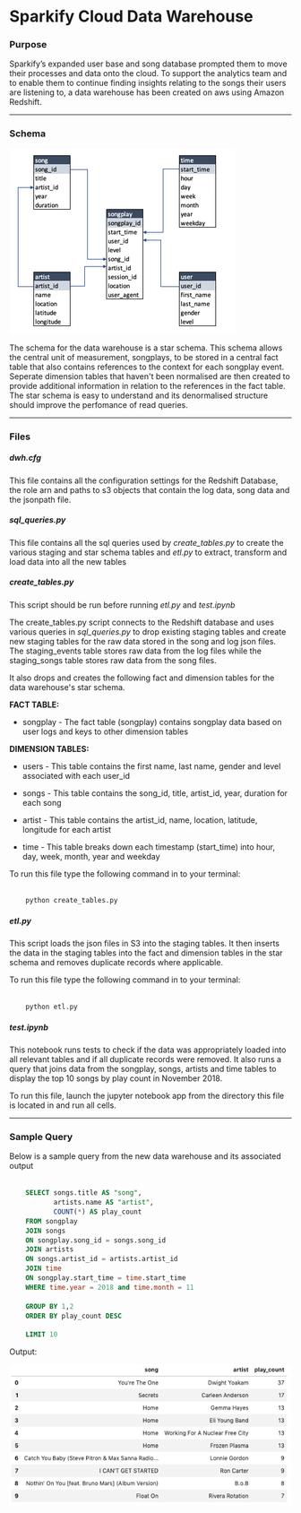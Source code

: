 # Sparkify Cloud Data Warehouse

### Purpose

Sparkify’s expanded user base and song database prompted them to move their processes and data onto the cloud. To support the analytics team and to enable them to continue finding insights relating to the songs their users are listening to, a data warehouse has been created on aws using Amazon Redshift.

---
### Schema

![Star Schema](/star_schema.png)

The schema for the data warehouse is a star schema. This schema allows the central unit of measurement, songplays, to be stored in a central fact table that also contains references to the context for each songplay event. Seperate dimension tables that haven't been normalised are then created to provide additional information in relation to the references in the fact table. The star schema is easy to understand and its denormalised structure should improve the perfomance of read queries.

---

### Files

##### *dwh.cfg*

This file contains all the configuration settings for the Redshift Database, the role arn and paths to s3 objects that contain the log data, song data and the jsonpath file.

##### *sql_queries.py*

This file contains all the sql queries used by *create_tables.py* to create the various staging and star schema tables and *etl.py* to extract, transform and load data into all the new tables

##### *create_tables.py*

This script should be run before running *etl.py* and *test.ipynb*

The create_tables.py script connects to the Redshift database and uses various queries in *sql_queries.py* to drop existing staging tables and create new staging tables for the raw data stored in the song and log json files. The staging_events table stores raw data from the log files while the staging_songs table stores raw data from the song files.

It also drops and creates the following fact and dimension tables for the data warehouse's star schema.

**FACT TABLE:**

* songplay - The fact table (songplay) contains songplay data based on user logs and keys to other dimension tables

**DIMENSION TABLES:**

* users - This table contains the first name, last name, gender and level associated with each user_id

* songs - This table contains the song_id, title, artist_id, year, duration for each song

* artist - This table contains the artist_id, name, location, latitude, longitude for each artist

* time - This table breaks down each timestamp (start_time) into hour, day, week, month, year and weekday

To run this file type the following command in to your terminal:

```python

    python create_tables.py

```

##### *etl.py*

This script loads the json files in S3 into the staging tables. It then inserts the data in the staging tables into the fact and dimension tables in the star schema and removes duplicate records where applicable.

To run this file type the following command in to your terminal:

```python

    python etl.py

```

##### *test.ipynb*

This notebook runs tests to check if the data was appropriately loaded into all relevant tables and if all duplicate records were removed. It also runs a query that joins data from the songplay, songs, artists and time tables to display the top 10 songs by play count in November 2018.

To run this file, launch the jupyter notebook app from the directory this file is located in and run all cells.

---

### Sample Query

Below is a sample query from the new data warehouse and its associated output

```sql

    SELECT songs.title AS "song",
           artists.name AS "artist",
           COUNT(*) AS play_count
    FROM songplay
    JOIN songs
    ON songplay.song_id = songs.song_id
    JOIN artists
    ON songs.artist_id = artists.artist_id
    JOIN time
    ON songplay.start_time = time.start_time
    WHERE time.year = 2018 and time.month = 11

    GROUP BY 1,2
    ORDER BY play_count DESC

    LIMIT 10

```
Output:

![Query Output](/query_output.png)
